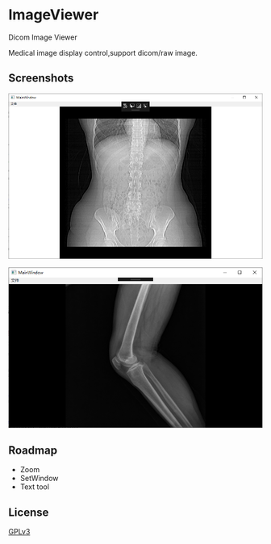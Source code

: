# ImageViewer
Dicom Image Viewer

Medical image display control,support dicom/raw image.

## Screenshots

<p align="center">
<img src="ImageViewer/Screenshots/1.png">
</p>

<p align="center">
<img src="ImageViewer/Screenshots/2.png">
</p>

## Roadmap
* Zoom
* SetWindow
* Text tool

## License
[GPLv3](LICENSE)



